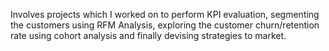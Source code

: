 Involves projects which I worked on to perform KPI evaluation, segmenting the customers using RFM Analysis, exploring the customer churn/retention rate using cohort analysis and finally devising strategies to market.
